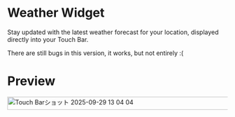 # Weather Widget
Stay updated with the latest weather forecast for your location, displayed directly into your Touch Bar.

There are still bugs in this version, it works, but not entirely :(

# Preview

<img width="1004" height="30" alt="Touch Barショット 2025-09-29 13 04 04" src="https://github.com/user-attachments/assets/47608c76-9bd7-45f1-810b-8348eb7954d8" />



